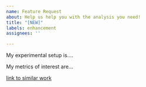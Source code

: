 ```yaml
---
name: Feature Request
about: Help us help you with the analysis you need!
title: "[NEW]"
labels: enhancement
assignees: ''

---
```


My experimental setup is....

My metrics of interest are...

[link to similar work](https://scholar.google.com)
